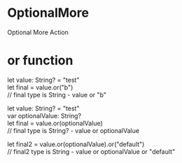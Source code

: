 # OptionalMore
Optional More Action

# or function
let value: String? = "test"<br/>
let final = value.or("b")<br/>
// final type is String - value or "b"

let value: String? = "test"<br/>
var optionalValue: String? <br/>
let final = value.or(optionalValue)<br/>
// final type is String? - value or optionalValue

let final2 = value.or(optionalValue).or("default")<br/>
// final2 type is String - value or optionalValue or "default"
